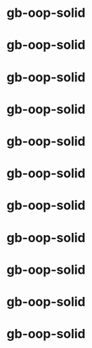 # gb-oop-solid
# gb-oop-solid
# gb-oop-solid
# gb-oop-solid
# gb-oop-solid
# gb-oop-solid
# gb-oop-solid
# gb-oop-solid
# gb-oop-solid
# gb-oop-solid
# gb-oop-solid
